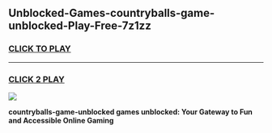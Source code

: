 
## Unblocked-Games-countryballs-game-unblocked-Play-Free-7z1zz
<h3>
<a href="https://premium76.site?title=countryballs-game-unblocked&ref=19M">CLICK TO PLAY</a></h3>
<hr>

<h3>
<a href="https://premium76.site?title=countryballs-game-unblocked&ref=19M">CLICK 2 PLAY</a>
  
</h3>

<a href="https://premium76.site?title=countryballs-game-unblocked&ref=19M"><img src="https://clearcache.store/games.png"></a>


**countryballs-game-unblocked games unblocked: Your Gateway to Fun and Accessible Online Gaming**

